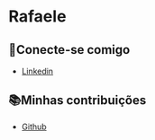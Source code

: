 
# Rafaele


## 🔗Conecte-se comigo
- [Linkedin](www.linkedin.com/in/rafaele-miranda)

## 📚Minhas contribuições
- [Github](https://github.com/rafaele-miranda/vet_sistema)

